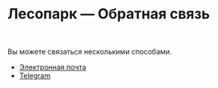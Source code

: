 <body>
    <main>
        <h1>Лесопарк — Обратная связь</h1>
        <br>
        <p>Вы можете связаться несколькими способами.</p>
        <ul>
            <li><a href="mailto:bmm18@bk.ru?subject=Зелёный островок">Электронная почта</a></li>
            <li><a href="https://t.me/dysphoria" target="_blank">Telegram</a></li>
        </ul>
    </main>
</body>
